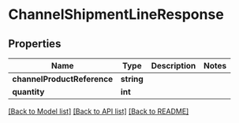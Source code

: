 # ChannelShipmentLineResponse

## Properties
Name | Type | Description | Notes
------------ | ------------- | ------------- | -------------
**channelProductReference** | **string** |  | 
**quantity** | **int** |  | 

[[Back to Model list]](../README.md#documentation-for-models) [[Back to API list]](../README.md#documentation-for-api-endpoints) [[Back to README]](../README.md)


